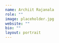 ```yaml
---
name: Archiit Rajanala
role: ""
image: placeholder.jpg
website: ""
bio: ""
layout: portrait
---
```

